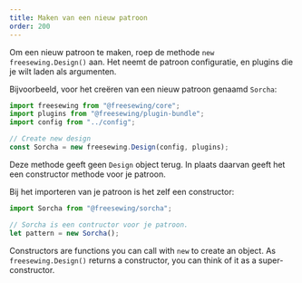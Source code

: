 ```yaml
---
title: Maken van een nieuw patroon
order: 200
---
```


Om een nieuw patroon te maken, roep de methode `new freesewing.Design()` aan. Het neemt de patroon configuratie, en plugins die je wilt laden als argumenten.

Bijvoorbeeld, voor het creëren van een nieuw patroon genaamd `Sorcha`:

```js
import freesewing from "@freesewing/core";
import plugins from "@freesewing/plugin-bundle";
import config from "../config";

// Create new design
const Sorcha = new freesewing.Design(config, plugins);
```

Deze methode geeft geen `Design` object terug. In plaats daarvan geeft het een constructor methode voor je patroon.

Bij het importeren van je patroon is het zelf een constructor:

```js
import Sorcha from "@freesewing/sorcha";

// Sorcha is een contructor voor je patroon. 
let pattern = new Sorcha();
```

<Tip>

Constructors are functions you can call with `new` to create an object. 
As `freesewing.Design()` returns a constructor, you can think of it
as a super-constructor.

</Tip>

